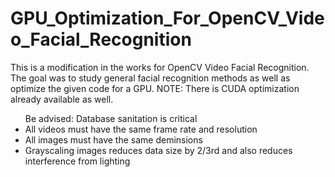 # GPU_Optimization_For_OpenCV_Video_Facial_Recognition

This is a modification in the works for OpenCV Video Facial Recognition. The goal was to study general facial recognition methods as well as optimize the given code for a GPU. NOTE: There is CUDA optimization already available as well.

<ul> Be advised: Database sanitation is critical
  <li> All videos must have the same frame rate and resolution</li>
  <li> All images must have the same deminsions </li>
  <li> Grayscaling images reduces data size by 2/3rd and also reduces interference from lighting</li>

  </ul>
  
